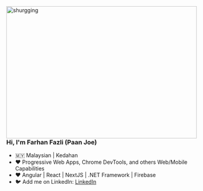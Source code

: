 <img align="right" src="https://scontent.fkul8-1.fna.fbcdn.net/v/t1.6435-9/69980685_3492342597457954_980635909504368640_n.jpg?_nc_cat=103&ccb=1-5&_nc_sid=8bfeb9&_nc_ohc=efA8TXjJGZkAX9KBrGC&_nc_ht=scontent.fkul8-1.fna&oh=00_AT8TADfMiLeVJ_AI9Vwo-aZ9hMnvzcXujqeFj2quSPGJ6Q&oe=625B762C" alt="shurgging" width=100% height=350px />

### Hi, I'm Farhan Fazli (Paan Joe)

- 🇲🇾  Malaysian | Kedahan
- ❤️  Progressive Web Apps, Chrome DevTools, and others Web/Mobile Capabilities
- ❤️  Angular | React | NextJS | .NET Framework | Firebase
- 🐦  Add me on LinkedIn: [LinkedIn](https://www.linkedin.com/in/mohd-farhan-muhamad-fazli-693b7912b/)
